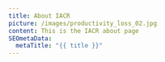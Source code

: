 ```yaml
---
title: About IACR
picture: /images/productivity_loss_02.jpg
content: This is the IACR about page
SEOmetaData:
  metaTitle: "{{ title }}"
---
```

